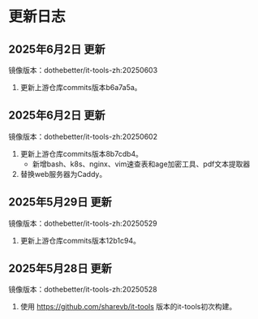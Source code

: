 # 更新日志

## 2025年6月2日 更新

镜像版本：dothebetter/it-tools-zh:20250603
1. 更新上游仓库commits版本b6a7a5a。


## 2025年6月2日 更新
镜像版本：dothebetter/it-tools-zh:20250602
1. 更新上游仓库commits版本8b7cdb4。
	- 新增bash、k8s、nginx、vim速查表和age加密工具、pdf文本提取器
2. 替换web服务器为Caddy。

## 2025年5月29日 更新
镜像版本：dothebetter/it-tools-zh:20250529
1. 更新上游仓库commits版本12b1c94。

## 2025年5月28日 更新
镜像版本：dothebetter/it-tools-zh:20250528
1. 使用 https://github.com/sharevb/it-tools 版本的it-tools初次构建。